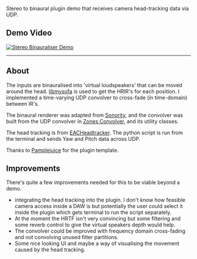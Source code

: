 Stereo to binaural plugin demo that receives camera head-tracking data via UDP.

## Demo Video

[![Stereo Binauraliser Demo](https://img.youtube.com/vi/IzqgjK2pVpo/0.jpg)](https://www.youtube.com/watch?v=IzqgjK2pVpo)

---

## About

The inputs are binauralised into 'virtual loudspeakers' that can be moved around the head.
[libmysofa](https://github.com/hoene/libmysofa) is used to get the HRIR's for each position.
I implemented a time-varying UDP convolver to cross-fade (in time-domain) between IR's.

The binaural renderer was adapted from [Sonority](https://github.com/MicahStrange/sonority), and the convolver
was built from the UDP convolver in [Zones Convolver](https://github.com/zones-convolution/zones_convolver), and its
utility
classes.

The head tracking is from [EACHeadtracker](https://github.com/eac-ufsm/webcam-headtracker). The
python script is run from the terminal and sends Yaw and Pitch data across UDP.

Thanks to [Pamplejuice](https://github.com/sudara/pamplejuce) for the plugin template.

## Improvements

There's quite a few improvements needed for this to be viable beyond a demo.

* integrating the head tracking into the plugin. I don't know how feasible
  camera access inside a DAW is but potentially the user could select it inside the plugin
  which gets terminal to run the script separately.
* At the moment the HRTF isn't very convincing but some filtering and some reverb control to
  give the virtual speakers depth would help.
* The convolver could be improved with frequency domain cross-fading and not convolving unused
  filter partitions.
* Some nice looking UI and maybe a way of visualising the movement caused by the
  head tracking.